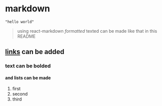# markdown

```
"hello world"
```

> using react-markdown _formatted_ texted can be made like that in this README

## [links](https://mark-down-site.netlify.app/) can be added

### text can be **bolded**

#### and lists can be made

1. first
2. second
3. third
